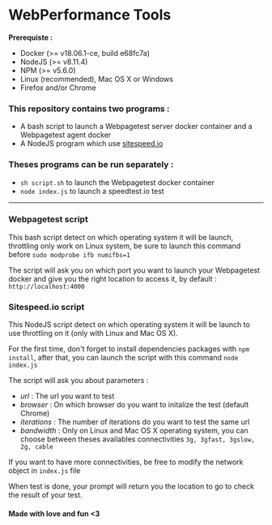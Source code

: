 # WebPerformance Tools 

**Prerequiste :** 

 - Docker (>= v18.06.1-ce, build e68fc7a)  
 - NodeJS  (>= v8.11.4) 
 - NPM (>= v5.6.0)
 - Linux (recommended), Mac OS X or Windows
 - Firefox and/or Chrome

### This repository contains two programs : 

 - A bash script to launch a Webpagetest server docker container and a Webpagetest agent docker
 - A NodeJS program which use [sitespeed.io](http://sitespeed.io/) 

### Theses programs can be run separately : 

 - `sh script.sh` to launch the Webpagetest docker container
 - `node index.js` to launch a speedtest.io test

---
### Webpagetest script

This bash script detect on which operating system it will be launch, throttling only work on Linux system, be sure to launch this command before `sudo modprobe ifb numifbs=1`

The script will ask you on which port you want to launch your Webpagetest docker and give you the right location to access it, by default : `http://localhost:4000`

### Sitespeed.io script

This NodeJS script detect on which operating system it will be launch to use throttling on it (only with Linux and Mac OS X). 

For the first time, don't forget to install dependencies packages with `npm install`, after that, you can launch the script with this command `node index.js`

The script will ask you about parameters :

 - *url* : The url you want to test
 - *browser* : On which browser do you want to initalize the test (default Chrome) 
 - *iterations* : The number of iterations do you want to test the same url 
 - *bandwidth* : Only on Linux and Mac OS X operating system, you can choose between theses availables connectivities `3g, 3gfast, 3gslow, 2g, cable`

If you want to have more connectivities, be free to modify the network object in `index.js` file

When test is done, your prompt will return you the location to go to check the result of your test. 

#### Made with love and fun <3



